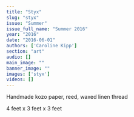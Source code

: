 ```yaml
---
title: "Styx"
slug: "styx"
issue: "Summer"
issue_full_name: "Summer 2016"
year: "2016"
date: "2016-06-01"
authors: ['Caroline Kipp']
section: "art"
audio: []
main_image: ""
banner_image: ""
images: ['styx']
videos: []
---
```

Handmade kozo paper, reed, waxed linen thread

 4 feet x 3 feet x 3 feet

